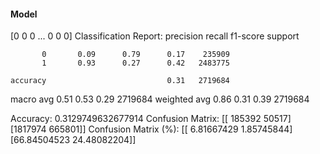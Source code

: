 #### Model
[0 0 0 ... 0 0 0]
Classification Report:
              precision    recall  f1-score   support

           0       0.09      0.79      0.17    235909
           1       0.93      0.27      0.42   2483775

    accuracy                           0.31   2719684
   macro avg       0.51      0.53      0.29   2719684
weighted avg       0.86      0.31      0.39   2719684

Accuracy: 0.3129749632677914
Confusion Matrix:
[[ 185392   50517]
 [1817974  665801]]
Confusion Matrix (%):
[[ 6.81667429  1.85745844]
 [66.84504523 24.48082204]]
